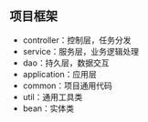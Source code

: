 ## 项目框架

- controller：控制层，任务分发
- service：服务层，业务逻辑处理
- dao：持久层，数据交互
- application：应用层
- common：项目通用代码
- util：通用工具类
- bean：实体类

